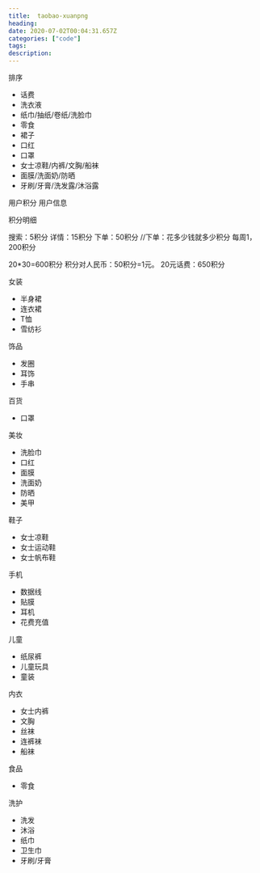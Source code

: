 ```yaml
---
title:  taobao-xuanpng
heading:
date: 2020-07-02T00:04:31.657Z
categories: ["code"]
tags: 
description: 
---
```


排序
- 话费
- 洗衣液
- 纸巾/抽纸/卷纸/洗脸巾
- 零食
- 裙子
- 口红
- 口罩
- 女士凉鞋/内裤/文胸/船袜
- 面膜/洗面奶/防晒
- 牙刷/牙膏/洗发露/沐浴露

用户积分
用户信息

积分明细


搜索：5积分
详情：15积分
下单：50积分
//下单：花多少钱就多少积分
每周1，200积分

20*30=600积分
积分对人民币：50积分=1元。
20元话费：650积分


女装
- 半身裙
- 连衣裙
- T恤
- 雪纺衫

饰品
- 发圈
- 耳饰
- 手串
  
百货
- 口罩

美妆
- 洗脸巾
- 口红
- 面膜
- 洗面奶
- 防晒
- 美甲

鞋子
- 女士凉鞋
- 女士运动鞋
- 女士帆布鞋

手机
- 数据线
- 贴膜
- 耳机
- 花费充值


儿童
- 纸尿裤
- 儿童玩具
- 童装

内衣
- 女士内裤
- 文胸
- 丝袜
- 连裤袜
- 船袜

食品
- 零食

洗护
- 洗发
- 沐浴
- 纸巾
- 卫生巾
- 牙刷/牙膏














